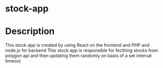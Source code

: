 # stock-app

# Description
This stock app is created by using React on the frontend and PHP and node.js for backend
This stock app is responsible for fecthing stocks from polygon api and then updating them randomly on basis of a set interval timeout
